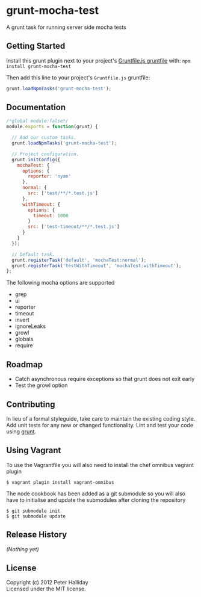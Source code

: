 # grunt-mocha-test

A grunt task for running server side mocha tests

## Getting Started
Install this grunt plugin next to your project's [Gruntfile.js gruntfile][getting_started] with: `npm install grunt-mocha-test`

Then add this line to your project's `Gruntfile.js` gruntfile:

```javascript
grunt.loadNpmTasks('grunt-mocha-test');
```

[grunt]: http://gruntjs.com
[getting_started]: http://gruntjs.com/getting-started

## Documentation

```javascript
/*global module:false*/
module.exports = function(grunt) {

  // Add our custom tasks.
  grunt.loadNpmTasks('grunt-mocha-test');

  // Project configuration.
  grunt.initConfig({
    mochaTest: {
      options: {
        reporter: 'nyan'
      },
      normal: {
        src: ['test/**/*.test.js']
      },
      withTimeout: {
        options: {
          timeout: 1000     
        }
        src: ['test-timeout/**/*.test.js']
      }
    }
  });

  // Default task.
  grunt.registerTask('default', 'mochaTest:normal');
  grunt.registerTask('testWithTimeout', 'mochaTest:withTimeout');
};
```

The following mocha options are supported

- grep
- ui
- reporter
- timeout
- invert
- ignoreLeaks
- growl
- globals
- require

## Roadmap

- Catch asynchronous require exceptions so that grunt does not exit early
- Test the growl option

## Contributing
In lieu of a formal styleguide, take care to maintain the existing coding style. Add unit tests for any new or changed functionality. Lint and test your code using [grunt][grunt].

## Using Vagrant
To use the Vagrantfile you will also need to install the chef omnibus vagrant plugin

`$ vagrant plugin install vagrant-omnibus`

The node cookbook has been added as a git submodule so you will also have to initialise and update the submodules after cloning the repository

```
$ git submodule init
$ git submodule update
```

## Release History
_(Nothing yet)_

## License
Copyright (c) 2012 Peter Halliday  
Licensed under the MIT license.
